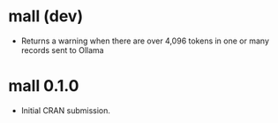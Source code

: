 # mall (dev)

* Returns a warning when there are over 4,096 tokens in one or many records
sent to Ollama

# mall 0.1.0

* Initial CRAN submission.
